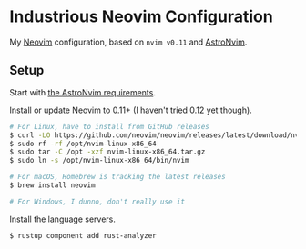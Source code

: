 # Industrious Neovim Configuration

My [Neovim][1] configuration, based on `nvim v0.11` and [AstroNvim][2].

## Setup

Start with [the AstroNvim requirements][3].

Install or update Neovim to 0.11+ (I haven't tried 0.12 yet though).

```sh
# For Linux, have to install from GitHub releases
$ curl -LO https://github.com/neovim/neovim/releases/latest/download/nvim-linux-x86_64.tar.gz
$ sudo rf -rf /opt/nvim-linux-x86_64
$ sudo tar -C /opt -xzf nvim-linux-x86_64.tar.gz
$ sudo ln -s /opt/nvim-linux-x86_64/bin/nvim

# For macOS, Homebrew is tracking the latest releases
$ brew install neovim

# For Windows, I dunno, don't really use it
```

Install the language servers.

```
$ rustup component add rust-analyzer
```

[1]: https://neovim.io/
[2]: https://astronvim.com/
[3]: https://docs.astronvim.com/#-requirements

